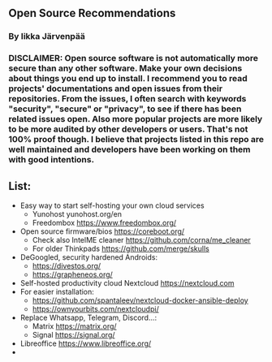 ## Open Source Recommendations
### By Iikka Järvenpää
### DISCLAIMER: Open source software is not automatically more secure than any other software. Make your own decisions about things you end up to install. I recommend you to read projects' documentations and open issues from their repositories. From the issues, I often search with keywords "security", "secure" or "privacy", to see if there has been related issues open. Also more popular projects are more likely to be more audited by other developers or users. That's not 100% proof though. I believe that projects listed in this repo are well maintained and developers have been working on them with good intentions. 

## List:

- Easy way to start self-hosting your own cloud services
  - Yunohost yunohost.org/en
  - Freedombox https://www.freedombox.org/
- Open source firmware/bios https://coreboot.org/
  - Check also IntelME cleaner https://github.com/corna/me_cleaner
  - For older Thinkpads https://github.com/merge/skulls
- DeGoogled, security hardened Androids:
  -  https://divestos.org/
  -  https://grapheneos.org/
-  Self-hosted productivity cloud Nextcloud https://nextcloud.com
  - For easier installation: 
    - https://github.com/spantaleev/nextcloud-docker-ansible-deploy
    - https://ownyourbits.com/nextcloudpi/
- Replace Whatsapp, Telegram, Discord...:
  -  Matrix https://matrix.org/
  -  Signal https://signal.org/
-  Libreoffice https://www.libreoffice.org/
-  
